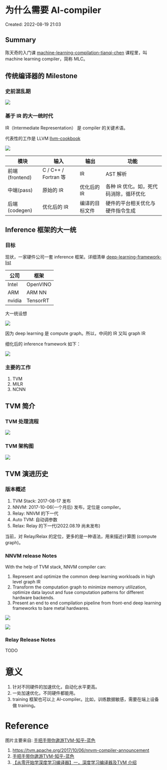 # 为什么需要 AI-compiler

Created: 2022-08-19 21:03

## Summary

陈天奇的入门课 [machine-learning-compilation-tianqi-chen](machine-learning-compilation-tianqi-chen.md)
课程里，叫 machine learning compiler，简称 MLC。

## 传统编译器的 Milestone

### 史前混乱期

![](https://tva1.sinaimg.cn/large/e6c9d24egy1h5cdo1xhubj20wu0nwaai.jpg)

### 基于 IR 的大一统时代

IR（Intermediate Representation） 是 compiler 的关键术语。

代表性的工作是 LLVM [llvm-cookbook](../paper-notes/llvm-cookbook.md)

![](https://tva1.sinaimg.cn/large/e6c9d24egy1h5cdrs0g8zj20zk06vaab.jpg)


| 模块 | 输入 | 输出 | 功能 |
| --- | --- | --- | --- |
| 前端(frontend) | C / C++ / Fortran 等 | IR | AST 解析 |
| 中端(pass) | 原始的 IR | 优化后的 IR | 各种 IR 优化。如，死代码消除，循环优化 |
| 后端(codegen) | 优化后的 IR | 编译的目标文件 | 硬件的平台相关优化与硬件指令生成 |

## Inference 框架的大一统

### 目标

现状，一家硬件公司一套 inference 框架。详细清单 [deep-learning-framework-list](deep-learning-framework-list.md)

| 公司 | 框架 |
| --- | --- |
| Intel | OpenVINO |
| ARM | ARM NN |
| nvidia | TensorRT |

大一统设想

![](https://tva1.sinaimg.cn/large/e6c9d24egy1h5ce48cbfqj20zk0oa0tk.jpg)

因为 deep learning 是 compute graph。所以，中间的 IR 又叫 graph IR

细化后的 inference framework 如下：

![](https://tva1.sinaimg.cn/large/e6c9d24egy1h6cdg3z17dj21400dy751.jpg)

### 主要的工作

1. TVM
2. MILR
3. NCNN

## TVM 简介

### TVM 处理流程

![](https://tva1.sinaimg.cn/large/e6c9d24egy1h5cekoy28oj20zk0b774p.jpg)

### TVM 架构图

![](https://tva1.sinaimg.cn/large/e6c9d24egy1h5cfn42d27j21av0o4jsx.jpg)

## TVM 演进历史

### 版本概述

1. TVM Stack: 2017-08-17 发布
2. NNVM: 2017-10-06(一个月后) 发布，定位是 compiler。
3. Relay: NNVM 的下一代
4. Auto TVM: 自动调参数
5. Relax: Relay 的下一代(2022.08.19 尚未发布)

当前，对 Relay/Relax 的定位，更多的是一种语法，用来描述计算图 (compute graph)。

### NNVM release Notes

With the help of TVM stack, NNVM compiler can:

1. Represent and optimize the common deep learning workloads in high level graph IR
2. Transform the computation graph to minimize memory utilization, optimize data layout and fuse computation patterns for different hardware backends.
3. Present an end to end compilation pipeline from front-end deep learning frameworks to bare metal hardwares.

![](https://tva1.sinaimg.cn/large/e6c9d24egy1h5cfymn4c7j21gb0lqtae.jpg)

![](https://tva1.sinaimg.cn/large/e6c9d24egy1h5cgkodvhxj21ay0hldh6.jpg)

### Relay Release Notes

TODO

# 意义

1. 针对不同硬件的加速优化，自动化水平更高。
2. 一处加速优化，不同硬件都能用。
3. training 框架也可以上 AI-compiler。比如，训练数据敏感，需要在端上设备做 training。

# Reference

图片主要来自: [手把手带你遨游TVM-知乎-蓝色](https://zhuanlan.zhihu.com/p/50529704)

1. https://tvm.apache.org/2017/10/06/nnvm-compiler-announcement
2. [手把手带你遨游TVM-知乎-蓝色](https://zhuanlan.zhihu.com/p/50529704)
3. [【从零开始学深度学习编译器】一，深度学习编译器及TVM 介绍](https://mp.weixin.qq.com/s/sZLWjYebbHjCgQ6XAZCiOw)
